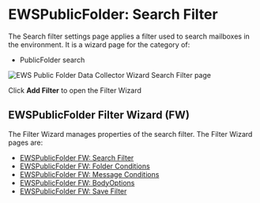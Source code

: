 # EWSPublicFolder: Search Filter

The Search filter settings page applies a filter used to search mailboxes in the environment. It is
a wizard page for the category of:

- PublicFolder search

![EWS Public Folder Data Collector Wizard Search Filter page](/img/product_docs/accessanalyzer/12.0/admin/datacollector/ewsmailbox/searchfilter.webp)

Click **Add Filter** to open the Filter Wizard

## EWSPublicFolder Filter Wizard (FW)

The Filter Wizard manages properties of the search filter. The Filter Wizard pages are:

- [EWSPublicFolder FW: Search Filter](/docs/accessanalyzer/12.0/admin/datacollector/ewspublicfolder/filterwizard/searchfilter.md)
- [EWSPublicFolder FW: Folder Conditions](/docs/accessanalyzer/12.0/admin/datacollector/ewspublicfolder/filterwizard/folderconditions.md)
- [EWSPublicFolder FW: Message Conditions](/docs/accessanalyzer/12.0/admin/datacollector/ewspublicfolder/filterwizard/messageconditions.md)
- [EWSPublicFolder FW: BodyOptions](/docs/accessanalyzer/12.0/admin/datacollector/ewspublicfolder/filterwizard/bodyoptions.md)
- [EWSPublicFolder FW: Save Filter](/docs/accessanalyzer/12.0/admin/datacollector/ewspublicfolder/filterwizard/savefilter.md)
